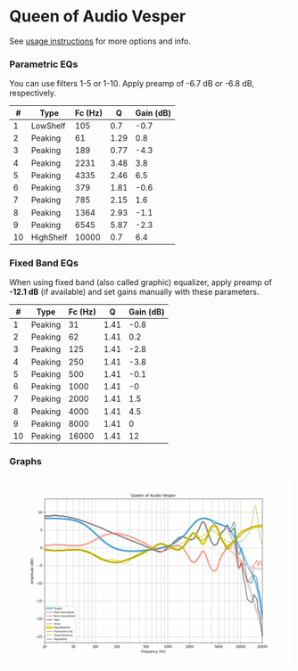 # Queen of Audio Vesper
See [usage instructions](https://github.com/jaakkopasanen/AutoEq#usage) for more options and info.

### Parametric EQs
You can use filters 1-5 or 1-10. Apply preamp of -6.7 dB or -6.8 dB, respectively.

|   # | Type      |   Fc (Hz) |    Q |   Gain (dB) |
|-----|-----------|-----------|------|-------------|
|   1 | LowShelf  |       105 | 0.7  |        -0.7 |
|   2 | Peaking   |        61 | 1.29 |         0.8 |
|   3 | Peaking   |       189 | 0.77 |        -4.3 |
|   4 | Peaking   |      2231 | 3.48 |         3.8 |
|   5 | Peaking   |      4335 | 2.46 |         6.5 |
|   6 | Peaking   |       379 | 1.81 |        -0.6 |
|   7 | Peaking   |       785 | 2.15 |         1.6 |
|   8 | Peaking   |      1364 | 2.93 |        -1.1 |
|   9 | Peaking   |      6545 | 5.87 |        -2.3 |
|  10 | HighShelf |     10000 | 0.7  |         6.4 |

### Fixed Band EQs
When using fixed band (also called graphic) equalizer, apply preamp of **-12.1 dB** (if available) and set gains manually with these parameters.

|   # | Type    |   Fc (Hz) |    Q |   Gain (dB) |
|-----|---------|-----------|------|-------------|
|   1 | Peaking |        31 | 1.41 |        -0.8 |
|   2 | Peaking |        62 | 1.41 |         0.2 |
|   3 | Peaking |       125 | 1.41 |        -2.8 |
|   4 | Peaking |       250 | 1.41 |        -3.8 |
|   5 | Peaking |       500 | 1.41 |        -0.1 |
|   6 | Peaking |      1000 | 1.41 |        -0   |
|   7 | Peaking |      2000 | 1.41 |         1.5 |
|   8 | Peaking |      4000 | 1.41 |         4.5 |
|   9 | Peaking |      8000 | 1.41 |         0   |
|  10 | Peaking |     16000 | 1.41 |        12   |

### Graphs
![](./Queen%20of%20Audio%20Vesper.png)
